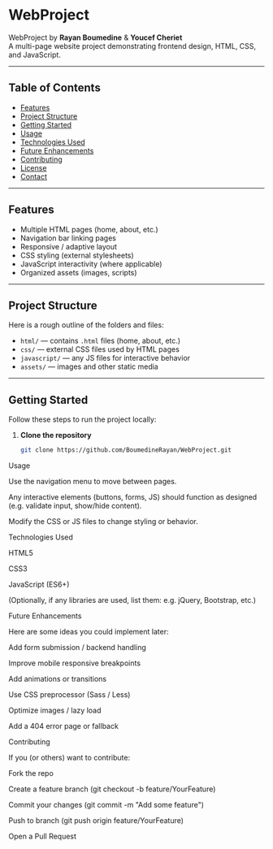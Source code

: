 # WebProject

WebProject by **Rayan Boumedine** & **Youcef Cheriet**  
A multi-page website project demonstrating frontend design, HTML, CSS, and JavaScript.  

---

## Table of Contents

- [Features](#features)  
- [Project Structure](#project-structure)  
- [Getting Started](#getting-started)  
- [Usage](#usage)  
- [Technologies Used](#technologies-used)  
- [Future Enhancements](#future-enhancements)  
- [Contributing](#contributing)  
- [License](#license)  
- [Contact](#contact)  

---

## Features

- Multiple HTML pages (home, about, etc.)  
- Navigation bar linking pages  
- Responsive / adaptive layout  
- CSS styling (external stylesheets)  
- JavaScript interactivity (where applicable)  
- Organized assets (images, scripts)  

---

## Project Structure

Here is a rough outline of the folders and files:


- `html/` — contains `.html` files (home, about, etc.)  
- `css/` — external CSS files used by HTML pages  
- `javascript/` — any JS files for interactive behavior  
- `assets/` — images and other static media  

---

## Getting Started

Follow these steps to run the project locally:

1. **Clone the repository**  
   ```bash
   git clone https://github.com/BoumedineRayan/WebProject.git

Usage

Use the navigation menu to move between pages.

Any interactive elements (buttons, forms, JS) should function as designed (e.g. validate input, show/hide content).

Modify the CSS or JS files to change styling or behavior.

Technologies Used

HTML5

CSS3

JavaScript (ES6+)

(Optionally, if any libraries are used, list them: e.g. jQuery, Bootstrap, etc.)

Future Enhancements

Here are some ideas you could implement later:

Add form submission / backend handling

Improve mobile responsive breakpoints

Add animations or transitions

Use CSS preprocessor (Sass / Less)

Optimize images / lazy load

Add a 404 error page or fallback

Contributing

If you (or others) want to contribute:

Fork the repo

Create a feature branch (git checkout -b feature/YourFeature)

Commit your changes (git commit -m "Add some feature")

Push to branch (git push origin feature/YourFeature)

Open a Pull Request


